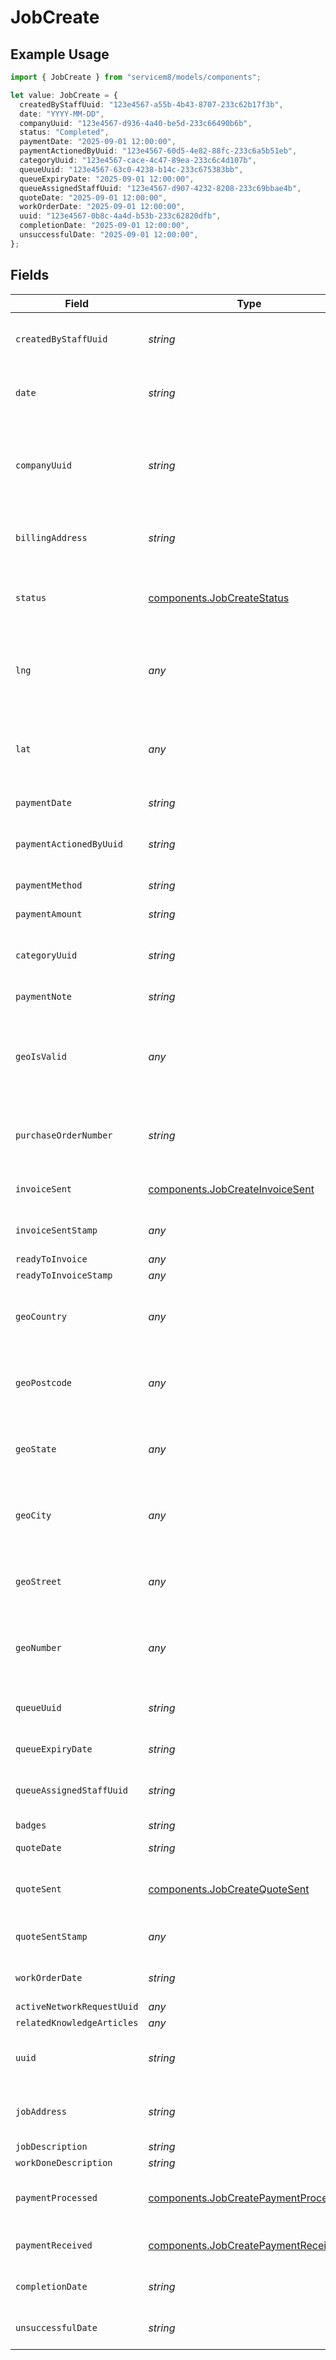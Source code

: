# JobCreate

## Example Usage

```typescript
import { JobCreate } from "servicem8/models/components";

let value: JobCreate = {
  createdByStaffUuid: "123e4567-a55b-4b43-8707-233c62b17f3b",
  date: "YYYY-MM-DD",
  companyUuid: "123e4567-d936-4a40-be5d-233c66490b6b",
  status: "Completed",
  paymentDate: "2025-09-01 12:00:00",
  paymentActionedByUuid: "123e4567-60d5-4e82-88fc-233c6a5b51eb",
  categoryUuid: "123e4567-cace-4c47-89ea-233c6c4d107b",
  queueUuid: "123e4567-63c0-4238-b14c-233c675383bb",
  queueExpiryDate: "2025-09-01 12:00:00",
  queueAssignedStaffUuid: "123e4567-d907-4232-8208-233c69bbae4b",
  quoteDate: "2025-09-01 12:00:00",
  workOrderDate: "2025-09-01 12:00:00",
  uuid: "123e4567-0b8c-4a4d-b53b-233c62820dfb",
  completionDate: "2025-09-01 12:00:00",
  unsuccessfulDate: "2025-09-01 12:00:00",
};
```

## Fields

| Field                                                                                                                                                                                     | Type                                                                                                                                                                                      | Required                                                                                                                                                                                  | Description                                                                                                                                                                               | Example                                                                                                                                                                                   |
| ----------------------------------------------------------------------------------------------------------------------------------------------------------------------------------------- | ----------------------------------------------------------------------------------------------------------------------------------------------------------------------------------------- | ----------------------------------------------------------------------------------------------------------------------------------------------------------------------------------------- | ----------------------------------------------------------------------------------------------------------------------------------------------------------------------------------------- | ----------------------------------------------------------------------------------------------------------------------------------------------------------------------------------------- |
| `createdByStaffUuid`                                                                                                                                                                      | *string*                                                                                                                                                                                  | :heavy_minus_sign:                                                                                                                                                                        | UUID of the staff member who created this job. Records which staff member initially added the job to the system.                                                                          | 123e4567-a55b-4b43-8707-233c62b17f3b                                                                                                                                                      |
| `date`                                                                                                                                                                                    | *string*                                                                                                                                                                                  | :heavy_minus_sign:                                                                                                                                                                        | The date the job was created or scheduled. Used for organizing jobs chronologically and for reference in reports.                                                                         | YYYY-MM-DD                                                                                                                                                                                |
| `companyUuid`                                                                                                                                                                             | *string*                                                                                                                                                                                  | :heavy_minus_sign:                                                                                                                                                                        | UUID reference to the client/company record associated with this job. Links the job to a client in the system, establishing the client-job relationship for billing and contact purposes. | 123e4567-d936-4a40-be5d-233c66490b6b                                                                                                                                                      |
| `billingAddress`                                                                                                                                                                          | *string*                                                                                                                                                                                  | :heavy_minus_sign:                                                                                                                                                                        | The address where invoices and billing information should be sent. If not specified, defaults to the job address.                                                                         |                                                                                                                                                                                           |
| `status`                                                                                                                                                                                  | [components.JobCreateStatus](../../models/components/jobcreatestatus.md)                                                                                                                  | :heavy_check_mark:                                                                                                                                                                        | Current status of the job. Controls where the Job appears in the Dispatch Board..  Valid values are [Quote,Work Order,Unsuccessful,Completed]                                             |                                                                                                                                                                                           |
| `lng`                                                                                                                                                                                     | *any*                                                                                                                                                                                     | :heavy_minus_sign:                                                                                                                                                                        | Longitude coordinate of the job location. Used for mapping and geolocation features. This is automatically populated based on the job address through geocoding.                          |                                                                                                                                                                                           |
| `lat`                                                                                                                                                                                     | *any*                                                                                                                                                                                     | :heavy_minus_sign:                                                                                                                                                                        | Latitude coordinate of the job location. Used for mapping and geolocation features. This is automatically populated based on the job address through geocoding.                           |                                                                                                                                                                                           |
| `paymentDate`                                                                                                                                                                             | *string*                                                                                                                                                                                  | :heavy_minus_sign:                                                                                                                                                                        | Not used. Refer to JobPayment endpoint.                                                                                                                                                   | 2025-09-01 12:00:00                                                                                                                                                                       |
| `paymentActionedByUuid`                                                                                                                                                                   | *string*                                                                                                                                                                                  | :heavy_minus_sign:                                                                                                                                                                        | Not used. Refer to JobPayment endpoint.                                                                                                                                                   | 123e4567-60d5-4e82-88fc-233c6a5b51eb                                                                                                                                                      |
| `paymentMethod`                                                                                                                                                                           | *string*                                                                                                                                                                                  | :heavy_minus_sign:                                                                                                                                                                        | Not used. Refer to JobPayment endpoint.                                                                                                                                                   |                                                                                                                                                                                           |
| `paymentAmount`                                                                                                                                                                           | *string*                                                                                                                                                                                  | :heavy_minus_sign:                                                                                                                                                                        | Not used. Refer to JobPayment endpoint.                                                                                                                                                   |                                                                                                                                                                                           |
| `categoryUuid`                                                                                                                                                                            | *string*                                                                                                                                                                                  | :heavy_minus_sign:                                                                                                                                                                        | UUID reference to the job category this job belongs to. Categories help organize jobs by type of work or department.                                                                      | 123e4567-cace-4c47-89ea-233c6c4d107b                                                                                                                                                      |
| `paymentNote`                                                                                                                                                                             | *string*                                                                                                                                                                                  | :heavy_minus_sign:                                                                                                                                                                        | Not used. Refer to JobPayment endpoint.                                                                                                                                                   |                                                                                                                                                                                           |
| `geoIsValid`                                                                                                                                                                              | *any*                                                                                                                                                                                     | :heavy_minus_sign:                                                                                                                                                                        | Indicates whether the geocoding for the job address was successful. When true, the latitude and longitude coordinates are considered accurate for mapping and location-based features.    |                                                                                                                                                                                           |
| `purchaseOrderNumber`                                                                                                                                                                     | *string*                                                                                                                                                                                  | :heavy_minus_sign:                                                                                                                                                                        | Client purchase order reference number for this job. Used for cross-referencing with external accounting or order management systems.                                                     |                                                                                                                                                                                           |
| `invoiceSent`                                                                                                                                                                             | [components.JobCreateInvoiceSent](../../models/components/jobcreateinvoicesent.md)                                                                                                        | :heavy_minus_sign:                                                                                                                                                                        | Indicates whether an invoice has been sent for this job..  Valid values are [0,1]                                                                                                         |                                                                                                                                                                                           |
| `invoiceSentStamp`                                                                                                                                                                        | *any*                                                                                                                                                                                     | :heavy_minus_sign:                                                                                                                                                                        | Timestamp when the invoice was sent to the client. Format is YYYY-MM-DD HH:MM:SS.                                                                                                         |                                                                                                                                                                                           |
| `readyToInvoice`                                                                                                                                                                          | *any*                                                                                                                                                                                     | :heavy_minus_sign:                                                                                                                                                                        | DEPRECATED                                                                                                                                                                                |                                                                                                                                                                                           |
| `readyToInvoiceStamp`                                                                                                                                                                     | *any*                                                                                                                                                                                     | :heavy_minus_sign:                                                                                                                                                                        | DEPRECATED                                                                                                                                                                                |                                                                                                                                                                                           |
| `geoCountry`                                                                                                                                                                              | *any*                                                                                                                                                                                     | :heavy_minus_sign:                                                                                                                                                                        | The country component extracted from the geocoded job address. Automatically populated when an address is geocoded.                                                                       |                                                                                                                                                                                           |
| `geoPostcode`                                                                                                                                                                             | *any*                                                                                                                                                                                     | :heavy_minus_sign:                                                                                                                                                                        | The postal/zip code component extracted from the geocoded job address. Automatically populated when an address is geocoded.                                                               |                                                                                                                                                                                           |
| `geoState`                                                                                                                                                                                | *any*                                                                                                                                                                                     | :heavy_minus_sign:                                                                                                                                                                        | The state/province component extracted from the geocoded job address. Automatically populated when an address is geocoded.                                                                |                                                                                                                                                                                           |
| `geoCity`                                                                                                                                                                                 | *any*                                                                                                                                                                                     | :heavy_minus_sign:                                                                                                                                                                        | The city/locality component extracted from the geocoded job address. Automatically populated when an address is geocoded.                                                                 |                                                                                                                                                                                           |
| `geoStreet`                                                                                                                                                                               | *any*                                                                                                                                                                                     | :heavy_minus_sign:                                                                                                                                                                        | The street name component extracted from the geocoded job address. Automatically populated when an address is geocoded.                                                                   |                                                                                                                                                                                           |
| `geoNumber`                                                                                                                                                                               | *any*                                                                                                                                                                                     | :heavy_minus_sign:                                                                                                                                                                        | The street number component extracted from the geocoded job address. Automatically populated when an address is geocoded.                                                                 |                                                                                                                                                                                           |
| `queueUuid`                                                                                                                                                                               | *string*                                                                                                                                                                                  | :heavy_minus_sign:                                                                                                                                                                        | The UUID of the queue this job belongs to.                                                                                                                                                | 123e4567-63c0-4238-b14c-233c675383bb                                                                                                                                                      |
| `queueExpiryDate`                                                                                                                                                                         | *string*                                                                                                                                                                                  | :heavy_minus_sign:                                                                                                                                                                        | The date and time when the job expires from the queue.                                                                                                                                    | 2025-09-01 12:00:00                                                                                                                                                                       |
| `queueAssignedStaffUuid`                                                                                                                                                                  | *string*                                                                                                                                                                                  | :heavy_minus_sign:                                                                                                                                                                        | The UUID of the staff member assigned to this job in the queue.                                                                                                                           | 123e4567-d907-4232-8208-233c69bbae4b                                                                                                                                                      |
| `badges`                                                                                                                                                                                  | *string*                                                                                                                                                                                  | :heavy_minus_sign:                                                                                                                                                                        | JSON Array of Badge UUIDs                                                                                                                                                                 |                                                                                                                                                                                           |
| `quoteDate`                                                                                                                                                                               | *string*                                                                                                                                                                                  | :heavy_minus_sign:                                                                                                                                                                        | The date and time that the job status was changed to Quote.                                                                                                                               | 2025-09-01 12:00:00                                                                                                                                                                       |
| `quoteSent`                                                                                                                                                                               | [components.JobCreateQuoteSent](../../models/components/jobcreatequotesent.md)                                                                                                            | :heavy_minus_sign:                                                                                                                                                                        | Boolean flag indicating whether a quote has been sent to the client for this job..  Valid values are [0,1]                                                                                |                                                                                                                                                                                           |
| `quoteSentStamp`                                                                                                                                                                          | *any*                                                                                                                                                                                     | :heavy_minus_sign:                                                                                                                                                                        | Timestamp when the quote was sent to the client. Format is YYYY-MM-DD HH:MM:SS.                                                                                                           |                                                                                                                                                                                           |
| `workOrderDate`                                                                                                                                                                           | *string*                                                                                                                                                                                  | :heavy_minus_sign:                                                                                                                                                                        | The date and time that the job status was changed to Work Order.                                                                                                                          | 2025-09-01 12:00:00                                                                                                                                                                       |
| `activeNetworkRequestUuid`                                                                                                                                                                | *any*                                                                                                                                                                                     | :heavy_minus_sign:                                                                                                                                                                        | DEPRECATED                                                                                                                                                                                |                                                                                                                                                                                           |
| `relatedKnowledgeArticles`                                                                                                                                                                | *any*                                                                                                                                                                                     | :heavy_minus_sign:                                                                                                                                                                        | DEPRECATED                                                                                                                                                                                |                                                                                                                                                                                           |
| `uuid`                                                                                                                                                                                    | *string*                                                                                                                                                                                  | :heavy_minus_sign:                                                                                                                                                                        | Unique identifier for this record                                                                                                                                                         | 123e4567-0b8c-4a4d-b53b-233c62820dfb                                                                                                                                                      |
| `jobAddress`                                                                                                                                                                              | *string*                                                                                                                                                                                  | :heavy_minus_sign:                                                                                                                                                                        | Physical address where the job is to be performed. This address is used for geocoding to place the job on the map.                                                                        |                                                                                                                                                                                           |
| `jobDescription`                                                                                                                                                                          | *string*                                                                                                                                                                                  | :heavy_minus_sign:                                                                                                                                                                        | N/A                                                                                                                                                                                       |                                                                                                                                                                                           |
| `workDoneDescription`                                                                                                                                                                     | *string*                                                                                                                                                                                  | :heavy_minus_sign:                                                                                                                                                                        | Email Address                                                                                                                                                                             |                                                                                                                                                                                           |
| `paymentProcessed`                                                                                                                                                                        | [components.JobCreatePaymentProcessed](../../models/components/jobcreatepaymentprocessed.md)                                                                                              | :heavy_minus_sign:                                                                                                                                                                        | Indicates whether the job has been exported to the connected Accounting Package..  Valid values are [0,1]                                                                                 |                                                                                                                                                                                           |
| `paymentReceived`                                                                                                                                                                         | [components.JobCreatePaymentReceived](../../models/components/jobcreatepaymentreceived.md)                                                                                                | :heavy_minus_sign:                                                                                                                                                                        | Indicates whether full payment has been received for this job..  Valid values are [0,1]                                                                                                   |                                                                                                                                                                                           |
| `completionDate`                                                                                                                                                                          | *string*                                                                                                                                                                                  | :heavy_minus_sign:                                                                                                                                                                        | The date and time that the job status was changed to Completed.                                                                                                                           | 2025-09-01 12:00:00                                                                                                                                                                       |
| `unsuccessfulDate`                                                                                                                                                                        | *string*                                                                                                                                                                                  | :heavy_minus_sign:                                                                                                                                                                        | The date and time that the job status was changed to Unsuccessful.                                                                                                                        | 2025-09-01 12:00:00                                                                                                                                                                       |